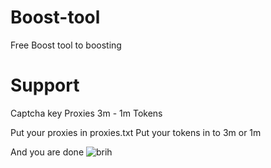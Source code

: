 # Boost-tool

Free Boost tool to boosting

# Support
Captcha key
Proxies
3m - 1m Tokens

Put your proxies in proxies.txt
Put your tokens in to 3m or 1m

And you are done
![brih](https://github.com/user-attachments/assets/3a22e7f2-1cf3-4d8a-ab78-addf269ab137)
